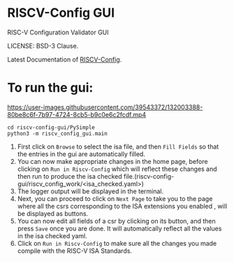 RISCV-Config GUI
=================

RISC-V Configuration Validator GUI

LICENSE: BSD-3 Clause.

Latest Documentation of [RISCV-Config](<https://riscv-config.readthedocs.io/>).

To run the gui:
===============

https://user-images.githubusercontent.com/39543372/132003388-80be8c6f-7b97-4724-8cb5-b9c0e6c2fcdf.mp4

```
cd riscv-config-gui/PySimple
python3 -m riscv_config_gui.main 
```

1. First click on `Browse` to select the isa file, and then `Fill Fields` so that the entries in the gui are automatically filled.
2. You can now make appropriate changes in the home page, before clicking on `Run in Riscv-Config` which will reflect these changes and then run to produce the isa checked file.(riscv-config-gui/riscv_config_work/<isa_checked.yaml>)
3.  The logger output will be displayed in the terminal.
4. Next, you can proceed to click on `Next Page` to take you to the page where all the csrs corresponding to the ISA extensions you enabled , will be displayed as buttons.
5. You can now edit all fields of a csr by clicking on its button, and then press `Save` once you are done. It will automatically reflect all the values in the isa checked yaml. 
6. Click on `Run in Riscv-Config` to make sure all the changes you made compile with the RISC-V ISA Standards.

